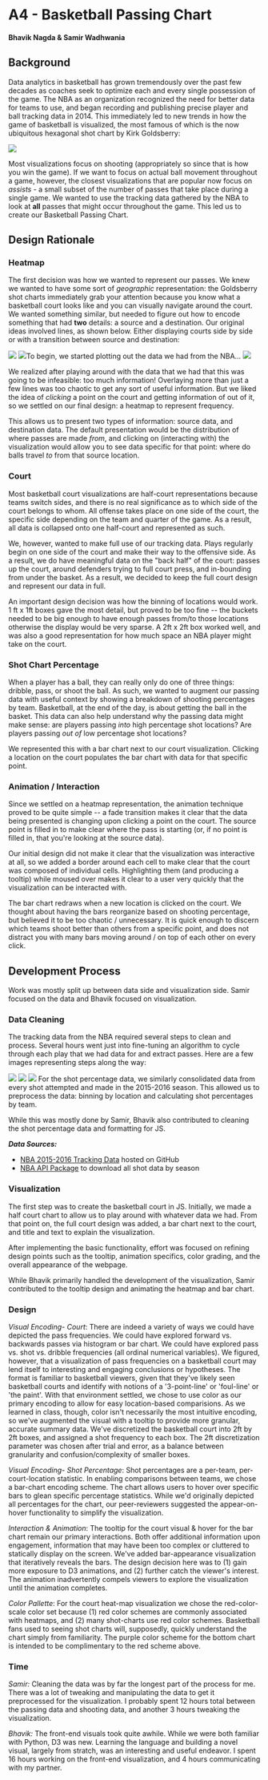 
# A4 - Basketball Passing Chart #
#### Bhavik Nagda & Samir Wadhwania  ####

## Background ##

Data analytics in basketball has grown tremendously over the past few decades as coaches seek to optimize each and every single possession of the game. The NBA as an organization recognized the need for better data for teams to use, and began recording and publishing precise player and ball tracking data in 2014. This immediately led to new trends in how the game of basketball is visualized, the most famous of which is the now ubiquitous hexagonal shot chart by Kirk Goldsberry:

![](https://fadeawayworld.net/wp-content/uploads/2020/01/golsberry.jpg?x31826)

Most visualizations focus on shooting (appropriately so since that is how you win the game). If we want to focus on actual ball movement throughout a game, however, the closest visualizations that are popular now focus on *assists* - a small subset of the number of passes that take place during a single game. We wanted to use the tracking data gathered by the NBA to look at **all** passes that might occur throughout the game. This led us to create our Basketball Passing Chart.

## Design Rationale ##

### Heatmap ###

The first decision was how we wanted to represent our passes. We knew we wanted to have some sort of *geographic* representation: the Goldsberry shot charts immediately grab your attention because you know what a basketball court looks like and you can visually navigate around the court. We wanted something similar, but needed to figure out how to encode something that had **two** details: a source and a destination. Our original ideas involved lines, as shown below. Either displaying courts side by side or with a transition between source and destination: 

![](https://lh3.googleusercontent.com/SVqWxUVa_UoBcgVWMQjxX-UkJt_p50V4rPd4s5-n3FoK7nBLdQSL4g1bNZ6_kfDnVDPOAsd6rwt95yfbpiwrCvNacm9wmeQfiApaOZEk2QY3-fRSgViG_F2SCkbxNzLqQzMNFMp-zokqeuMRRP0gBtBEHp3EtP76LAGvLqJ6OtzAfukgy_04wlXdUpJqCl7LxsNFcfZIe46ZVxqew1gMT4vVvnc7LFuSgOxI4W6G7jK2Yk9epmah-xwBVDkO94De2Kz93lJ5AZBBrh26sAvR67v_g3w3T0Q6_CJ6y0J3VwZxwZWRtW-jIHw08W2Fyg-roXZLW3Mx7DdFaKeeMJGi4TmqIj-_KHNvU-LTtrSBIEcBqmbNssOGO2XRLJdbe9nHVasp_e-lEsoNNN3IZkReORFan1DZ8rfLsN85YBI-itW4Sdcs7JaoUY1Y4ythryDc0Pinxkztoaj-q6c19kmECKWN-Yog202aECZ0Xusxd0jMgzuO8PtgexICdbtMmSoj9tQmwlbvrNW2D1eSG08kyP48syFarXqK-p4FQr7ws0p9ZT-kXvsrIhYduvAkp2IdrXv0JRmMFxslqQ9ourt9GkWWxfkgafm6zb3Zn76jvWOIH_HGujwsKd47BlLl9t2s8nPRfv2rFkmtu-ihoNn5GlKeHNyrOxBYkhVRn51t6WsjCnr5MVAFHU08256NtqCARb14N34tU9p5rm1G-rDkuhTL=w2054-h1542-no?authuser=0)
![](https://lh3.googleusercontent.com/ip-PiwH9-vRCnUIUx0ZKBa3pd5adC1F6A0_WY4oDuy1Hs6rAX5N7vRIOGn_Wtz5izcas52SsoV9YW_olINxSBn-2_DE86Ixm6NcmUCX3MB4JVEUKITx8sb1NN9xSVOrIaQZoJ1MnKWOQXshturm5JJT0019CLqDQqIBevmZfkpYbUm8CfqEosu0BKLfIdtT2MIeAHZHq25BqWs90OdqxDF7xoAS-bOuvdmgX9D7UYb9iYRlbY0laxhGjv0ySL0DCIZQlQYEpnBNCO1pz5vk5Q_71PeFJNa7KLe7HNJySeEoaIXGj5h8NwTYPcJMFx5JlGwLx9ZT_UihvW8svMPChDztxfCg8dGU_o3FH2gvYUyh6MRbNs7qVE7v_f6rzSWQZYsUIQUvvCw_8e2Aa55FNGEeVb6xRsDzZwST9KaKXIyLpnhI8iD4oNO22ZEdU5a7THvhOF6Y-4UwLkQqApOULHeXM_IARS_wr2NeEBW7txwwYisDp74vRI_yxv-5FirH38yUppEapI37u3mlZUDaayXlEaSZLpYyLaLN0jR60ocgGHOcZZBE9RikEc80wi054nF67tmUqDH4QOHW5B5Mp7YV141PUeUlH9skqFqXkjapXrXxrSFPQnLhP7dC5CmKi7dRV4IgGrkBRbDgP0uFCIKGwZNGppjGCoxZp66LpE2puKvBlew2b_8Qdr3xSSwjljQ9ZI2FfTL2CZ1KezRrDnFn_=w2054-h1542-no?authuser=0)To begin, we started plotting out the data we had from the NBA...
![](https://lh3.googleusercontent.com/_0yRXdFBh_GkqQrML_aVxx7p_R-IMqxQ9fINxjiPNJyOUFkyvO3QOzkUE6GGql50gLlNpECo1lNJjxv4ARb1F4-JZ6KwGwBGYcByu9cKFpTNmpv3k7JDtJ-T5r2-Rv_LhH94iAfXUQISQ73JPsFUsDBrhSuM3FbRPwjyTW-wWpdmf7WQiVy2FVykajYwQmE6Qpdm9OlVRgK7GTbklcplf-Vtz0r4N_5Og1qKIGT-y7ijiZL3Ni1FZW13p8Dcqxs_K8EW_pHbhdJit3tXP59S8n43EDvQv3F65Ne_9vEP19fScjl00MY_ZxBtyMn5JRevURBbBpyvjS8jWIIiHy1xaVP-8tY_cpm7cbvxZMHfmrfk9c3seulZPl8DnlNYzb2CYevfSuLEjaN3aWXMsMrL3sM11Do4sx6nazarrumQ5S4ukIOT13H36dMasoZSPW8TuuPm_lIBXa9AH8aSab7swHt_XmKyQhBWJNpwJIxxqaxBbEq53k-iktk762fOTljbMLytHjF348PzHQPtZrf9yQFrHm2YpqKeQpdEH6a7Vbg2-211WGZowVf9bYHSSOwomGIG3Df1jRdSrYnSvIPL-8CYIfh5Mi79zvOIoCzuv_V6-f91UMHgyNBvaAUp_u9bn7-HPewtgkxpPuU3BJJwWoPCLpbDd7jUILzhc83fIrqPsrgloUEU9Z3e8UTYP3yG6XZSvF0Cn87vUGXlwB4i_gaF=w383-h249-no?authuser=0)

We realized after playing around with the data that we had that this was going to be infeasible: too much information! Overlaying more than just a few lines was too chaotic to get any sort of useful information. But we liked the idea of *clicking* a point on the court and getting information of out of it, so we settled on our final design: a heatmap to represent frequency.

This allows us to present two types of information: source data, and destination data. The default presentation would be the distribution of where passes are made *from*, and clicking on (interacting with) the visualization would allow you to see data specific for that point: where do balls travel *to* from that source location.


### Court ###

Most basketball court visualizations are half-court representations because teams switch sides, and there is no real significance as to which side of the court belongs to whom. All offense takes place on one side of the court, the specific side depending on the team and quarter of the game. As a result, all data is collapsed onto one half-court and represented as such. 

We, however, wanted to make full use of our tracking data. Plays regularly begin on one side of the court and make their way to the offensive side. As a result, we do have meaningful data on the "back half" of the court: passes up the court, around defenders trying to full court press, and in-bounding from under the basket. As a result, we decided to keep the full court design and represent our data in full.

An important design decision was how the binning of locations would work. 1 ft x 1ft boxes gave the most detail, but proved to be too fine -- the buckets needed to be big enough to have enough passes from/to those locations otherwise the display would be very sparse. A 2ft x 2ft box worked well, and was also a good representation for how much space an NBA player might take on the court.

### Shot Chart Percentage ###

When a player has a ball, they can really only do one of three things: dribble, pass, or shoot the ball. As such, we wanted to augment our passing data with useful context by showing a breakdown of shooting percentages by team. Basketball, at the end of the day, is about getting the ball in the basket. This data can also help understand why the passing data might make sense: are players passing *into* high percentage shot locations? Are players passing *out of* low percentage shot locations? 

We represented this with a bar chart next to our court visualization. Clicking a location on the court populates the bar chart with data for that specific point. 

### Animation / Interaction ###

Since we settled on a heatmap representation, the animation technique proved to be quite simple -- a fade transition makes it clear that the data being presented is changing upon clicking a point on the court. The source point is filled in to make clear where the pass is starting (or, if no point is filled in, that you're looking at the source data). 

Our initial design did not make it clear that the visualization was interactive at all, so we added a border around each cell to make clear that the court was composed of individual cells. Highlighting them (and producing a tooltip) while moused over makes it clear to a user very quickly that the visualization can be interacted with.

The bar chart redraws when a new location is clicked on the court. We thought about having the bars reorganize based on shooting percentage, but believed it to be too chaotic / unnecessary. It is quick enough to discern which teams shoot better than others from a specific point, and does not distract you with many bars moving around / on top of each other on every click.

## Development Process ##

Work was mostly split up between data side and visualization side. Samir focused on the data and Bhavik focused on visualization.

### Data Cleaning ###

The tracking data from the NBA required several steps to clean and process. Several hours went just into fine-tuning an algorithm to cycle through each play that we had data for and extract passes. Here are a few images representing steps along the way:

![](https://lh3.googleusercontent.com/iB7LlGm9-y2N4wzfqlHs9oIH1bUzy25dj2w9tZqp7cbtu-ue8AK5QPDkj-wjdESzirlPDw1qrnY-0Fbw6MW8wgJRwZ2a6Yrt3SV-Jk0KHl4NPWEUWZp_fFjGixvQGKYeb9Romy2TMMCZAne_hP6yqcbzAM7TiRYGLw8UM7vTc4ICLfsM0DTbzDZnb7g1GJk5n7xI2xIQ05j_Fgc2iEEIluKrlfbf_T_bLHyVCFFeZlC2-PZVTzwvqe3bK2arewO-75y9ID9r5iUhX3I10n9aWCieTuKViq7_nEQ8QMOEtaITC9ozX_yo_dU1I_TWCHwcOsHo_fVGr4SpDlwripszftBXDGd_Uc4gnd0miqdUdmkCFRz_BOxh3C8vqSGBX6EOfMgNdEKvnMneXlsQFdqhdAfwzHcmS1ybUcm1Hnv8czLlZOKda_5qCMg0jPfOL2584icY-u2P-SoMfPDC7NAi4-j48fLQ96xRJDrJvl5hGbHYPU-x4Id2huZQVRG3BjrgTvuVX7m-Th2Da9RcRqKGN2vz9j6m_XFdS5r_RjyPHZJPNtf7t3X4Jyrq9gWjAtHtFCBddWas0fvNwHOpyN6duumdhjj2TxeWQnxvk1bNq5sYp0ZeYPh7S3U7IXsLRzBuNOBsUQ85umtmNz_QVR9XMyuUqnn-3BHO3qmaQelF2GaKaATS82aBxfo2r0wPX5C4uiOIPLIpqpwQ-9qDhOTIpHKS=w441-h297-no?authuser=0)
![](https://lh3.googleusercontent.com/nBIPrQP98W9pSvarY19fsdiiSygIOK21B4TzSCFq1GSn0fHyZ8f49KyyWE-Oc3nKlrMwOFp-6v_Sd0QZu2J82Vk0o1lE-kTw2DfvE2h2-qMviYuvH7mRSTUrhv_2-5Y7Mmvg6DOLxQ3m3g6xXs6oysomIfV3MQq-295OjAhSnGaYe624g7NQtUWW3TJ2aNtmOv_RD4HjCyc576tHhWQ-_s1Hsmj5QZ2yBRpfsPMT_74-jBO0qPTMx75WYydUo7ChG-PE0e0UBJnA87UrSs2IRBN1fjjDyl7kxzX00csg1SHZls4FP6kAIZwKNkxoN3ThVYlW9xvTSXhbNHTlABIbLe2mI3oU0LRhpcW2YJ3Qr0FIiWuA-UMHFQwi8fBk-192ktvW96fgFYSnRcPUN_CTlxY_2FWyHDzsDhY67cfPJXziAmiMvndQKOAOZsyYr4VT1OVTPRp3chGTWeKmwOLI1pZlA8O6jxRU2ZbnWOA9trNn_4bkt-HCutDE-zOmSZTXD5Gsj9cUphVswSFfJtBmqIKI3iqYtFDYks8Uz6t3i-xTm2U_wTVSydSeZswIFyt1O6O5DMLXqDpgryxK88fX5FuZf4__CKwQ5XTijHA-2x9mlEX6qer2NvW6GFx2WApH26X-znBrRa5XmISiBeXeWxlU2uW9F2hd94m8DmqjNNIPhDJjSY3WWJ3gSaLotJ3IxfoMbeg87AXYzJ_p0_zaCJwQ=w441-h297-no?authuser=0)
![](https://lh3.googleusercontent.com/T6P15KAcNx9FP1FipywZAiPpR0JOTxqXQbS5zpHHRGGEOMKedkgNb9XgWNNYvUEqKk3lLI54K9FnY-R_N-HOQ_fk0_8oHwW3voL0wTwUqFsOHlgGHL0nVEEVduNkEjtqTGO_d0bIOF6Y-AN-1s9zokIfoPADRlc5-4iQ8759MvhRRY4Ei710uofRHVYc2OxoJCdqaHgBXR-CToSCeMCnfxuNvQFM_V5D5RhjUXCYB589bl0mD-7s_s_Mtdla7iEY8pTUbZvdjuYAo7DXLiNAmFJUXqI7SunHL7rpuMbE6P_SZDuNi-bzK12rFyTfloVnheNVxv8cYEgtBfmhX0jYscpJJbSgLXB7gTNJtc5HrWqEkKNdFFCXLsF3rELPSYx4nZSNfUuXAjKx5F7OhgLAGHEQAfrV_qGuo6ut_mNg2wLHCJcXnh96l4e6B-YAcKHDad305zHcFxRLGeQWWxrbaf8X4pVlm4fvlhbrc_tqvrmnraXh1bsnjrwnJ1KNmuTA4WZS0yKeebbfePh2ozQaoWEg8YcXSV6IJd66RkZS-7xZU5ThUss5vpQSmCEL52Az-TMxEL2epv1PBY3FCven8xWpcZlgewDrvsBDUPex4a-j6L5tVpTMuUKCBNxTblRWiVrg6BxG7ufyruUDZFxpmdAM-b7R1LfupwlduuJgktbJai6RAxz-C6L58H1gqAITG4InlDCO_a3Zca7h_KgJDPuK=w441-h297-no?authuser=0)
For the shot percentage data, we similarly consolidated data from every shot attempted and made in the 2015-2016 season. This allowed us to preprocess the data: binning by location and calculating shot percentages by team. 

While this was mostly done by Samir, Bhavik also contributed to cleaning the shot percentage data and formatting for JS. 

***Data Sources:***
* [NBA 2015-2016 Tracking Data](https://github.com/sealneaward/nba-movement-data) hosted on GitHub
* [NBA API Package](https://github.com/swar/nba_api) to download all shot data by season

### Visualization ###

The first step was to create the basketball court in JS. Initially, we made a half court chart to allow us to play around with whatever data we had. From that point on, the full court design was added, a bar chart next to the court, and title and text to explain the visualization. 

After implementing the basic functionality, effort was focused on refining design points such as the tooltip, animation specifics, color grading, and the overall appearance of the webpage. 

While Bhavik primarily handled the development of the visualization, Samir contributed to the tooltip design and animating the heatmap and bar chart.

### Design ###

*Visual Encoding- Court*: There are indeed a variety of ways we could have depicted the pass frequencies. We could have explored forward vs. backwards passes via histogram or bar chart. We could have explored pass vs. shot vs. dribble frequencies (all ordinal numerical variables). We figured, however, that a visualization of pass frequencies on a basketball court may lend itself to interesting and engaging conclusions or hypotheses. The format is familiar to basketball viewers, given that they've likely seen basketball courts and identify with notions of a '3-point-line' or 'foul-line' or 'the paint'. With that environment settled, we chose to use color as our primary encoding to allow for easy location-based comparisions. As we learned in class, though, color isn't necessarily the most intuitive encoding, so we've augmented the visual with a tooltip to provide more granular, accurate summary data. We've discretized the basketball court into 2ft by 2ft boxes, and assigned a shot frequency to each box. The 2ft discretization parameter was chosen after trial and error, as a balance between granularity and confusion/complexity of smaller boxes. 

*Visual Encoding- Shot Percentage*: Shot percentages are a per-team, per-court-location statistic. In enabling comparisons between teams, we chose a bar-chart encoding scheme. The chart allows users to hover over specific bars to glean specific percentage statistics. While we'd originally depicted all percentages for the chart, our peer-reviewers suggested the appear-on-hover functionality to simplify the visualization. 

*Interaction & Animation*: The tooltip for the court visual & hover for the bar chart remain our primary interactions. Both offer additional information upon engagement, information that may have been too complex or cluttered to statically display on the screen. We've added bar-appearance visualization that iteratively reveals the bars. The design decision here was to (1) gain more exposure to D3 animations, and (2) further catch the viewer's interest. The animation inadvertently compels viewers to explore the visualization until the animation completes. 

*Color Pallette*: For the court heat-map visualization we chose the red-color-scale color set because (1) red color schemes are commonly associated with heatmaps, and (2) many shot-charts use red color schemes. Basketball fans used to seeing shot charts will, supposedly, quickly understand the chart simply from familiarity. The purple color scheme for the bottom chart is intended to be complimentary to the red scheme above. 

### Time ###

*Samir:* Cleaning the data was by far the longest part of the process for me. There was a lot of tweaking and manipulating the data to get it preprocessed for the visualization. I probably spent 12 hours total between the passing data and shooting data, and another 3 hours tweaking the visualization. 

*Bhavik:* The front-end visuals took quite awhile. While we were both familiar with Python, D3 was new. Learning the language and building a novel visual, largely from stratch, was an interesting and useful endeavor. I spent 16 hours working on the front-end visualization, and 4 hours communicating with my partner. 